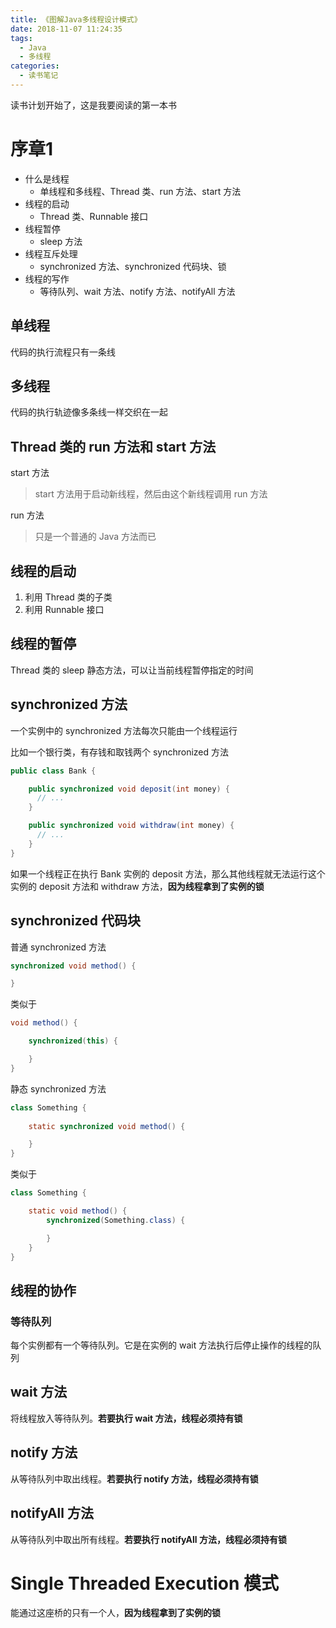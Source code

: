 ```yaml
---
title: 《图解Java多线程设计模式》
date: 2018-11-07 11:24:35
tags:
  - Java
  - 多线程
categories:
  - 读书笔记
---
```


读书计划开始了，这是我要阅读的第一本书

<!-- more -->

# 序章1

- 什么是线程
  - 单线程和多线程、Thread 类、run 方法、start 方法
- 线程的启动
  - Thread 类、Runnable 接口
- 线程暂停
  - sleep 方法
- 线程互斥处理
  - synchronized 方法、synchronized 代码块、锁
- 线程的写作
  - 等待队列、wait 方法、notify 方法、notifyAll 方法

## 单线程

代码的执行流程只有一条线

## 多线程

代码的执行轨迹像多条线一样交织在一起

## Thread 类的 run 方法和 start 方法

start 方法

> start 方法用于启动新线程，然后由这个新线程调用 run 方法

run 方法

> 只是一个普通的 Java 方法而已

## 线程的启动

1. 利用 Thread 类的子类
2. 利用 Runnable 接口

## 线程的暂停

Thread 类的 sleep 静态方法，可以让当前线程暂停指定的时间

## synchronized 方法

一个实例中的 synchronized 方法每次只能由一个线程运行

比如一个银行类，有存钱和取钱两个 synchronized 方法

```java
public class Bank {

    public synchronized void deposit(int money) {
      // ...
    }

    public synchronized void withdraw(int money) {
      // ...
    }
}
```

如果一个线程正在执行 Bank 实例的 deposit 方法，那么其他线程就无法运行这个实例的 deposit 方法和 withdraw 方法，**因为线程拿到了实例的锁**

## synchronized 代码块

普通 synchronized 方法

```java
synchronized void method() {

}
```

类似于

```java
void method() {

    synchronized(this) {

    }
}
```

静态 synchronized 方法

```java
class Something {
    
    static synchronized void method() {

    }
}
```

类似于

```java
class Something {

    static void method() {
        synchronized(Something.class) {

        }
    }
}
```

## 线程的协作

### 等待队列

每个实例都有一个等待队列。它是在实例的 wait 方法执行后停止操作的线程的队列

## wait 方法

将线程放入等待队列。**若要执行 wait 方法，线程必须持有锁**

## notify 方法

从等待队列中取出线程。**若要执行 notify 方法，线程必须持有锁**

## notifyAll 方法

从等待队列中取出所有线程。**若要执行 notifyAll 方法，线程必须持有锁**

# Single Threaded Execution 模式

能通过这座桥的只有一个人，**因为线程拿到了实例的锁**